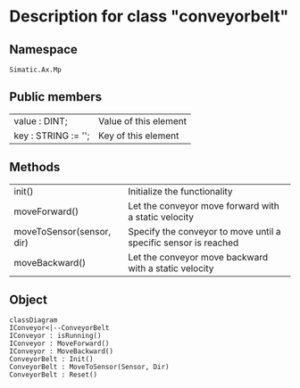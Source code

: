 # Description for class "conveyorbelt"

## Namespace
```iec-st
Simatic.Ax.Mp
```

## Public members

|||
|-|-|
|value : DINT;| Value of this element
|key : STRING  := '';| Key of this element

## Methods

|||
|-|-|
|init() | Initialize the functionality|
|moveForward() | Let the conveyor move forward with a static velocity|
|moveToSensor(sensor, dir) | Specify the conveyor to move until a specific sensor is reached|
|moveBackward() | Let the conveyor move backward with a static velocity|

## Object

```mermaid
classDiagram
IConveyor<|--ConveyorBelt
IConveyor : isRunning()
IConveyor : MoveForward()
IConveyor : MoveBackward()
ConveyorBelt : Init()
ConveyorBelt : MoveToSensor(Sensor, Dir)
ConveyorBelt : Reset()
```